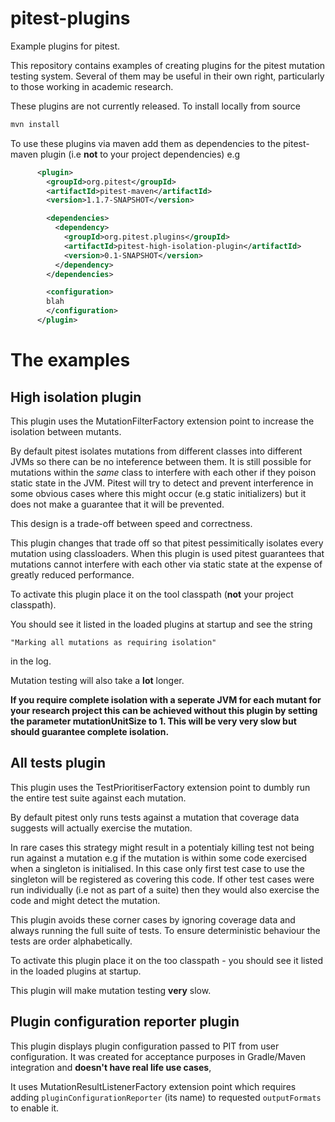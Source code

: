 # pitest-plugins

Example plugins for pitest.

This repository contains examples of creating plugins for the pitest mutation testing system. Several of them may be useful in their own right, particularly to those working in academic research.

These plugins are not currently released. To install locally from source

```bash
mvn install
```

To use these plugins via maven add them as dependencies to the pitest-maven plugin (i.e **not** to your project dependencies) e.g

```xml
      <plugin>
        <groupId>org.pitest</groupId>
        <artifactId>pitest-maven</artifactId>
        <version>1.1.7-SNAPSHOT</version>

        <dependencies>
          <dependency>
            <groupId>org.pitest.plugins</groupId>
            <artifactId>pitest-high-isolation-plugin</artifactId>
            <version>0.1-SNAPSHOT</version>
          </dependency>
        </dependencies>

        <configuration>
		blah
        </configuration>
      </plugin>
```

# The examples

## High isolation plugin

This plugin uses the MutationFilterFactory extension point to increase the isolation between mutants.

By default pitest isolates mutations from different classes into different JVMs so there can be no inteference between them. It is still possible for mutations within the *same* class to interfere with each other if they poison static state in the JVM. Pitest will try to detect and prevent interference in some obvious cases where this might occur (e.g static initializers) but it does not make a guarantee that it will be prevented.

This design is a trade-off between speed and correctness.

This plugin changes that trade off so that pitest pessimitically isolates every mutation using classloaders. When this plugin is used pitest guarantees that mutations cannot interfere with each other via static state at the expense of greatly reduced performance.

To activate this plugin place it on the tool classpath (**not** your project classpath).

You should see it listed in the loaded plugins at startup and see the string

`"Marking all mutations as requiring isolation"`

in the log.

Mutation testing will also take a **lot** longer.

**If you require complete isolation with a seperate JVM for each mutant for your research project this can be achieved without this plugin by setting the parameter mutationUnitSize to 1. This will be very very slow but should guarantee complete isolation.**

## All tests plugin

This plugin uses the TestPrioritiserFactory extension point to dumbly run the entire test suite against each mutation.

By default pitest only runs tests against a mutation that coverage data suggests will actually exercise the mutation.

In rare cases this strategy might result in a potentialy killing test not being run against a mutation e.g if the mutation is within some code exercised when a singleton is initialised. In this case only first test case to use the singleton will be registered as covering this code. If other test cases were run individually (i.e not as part of a suite) then they would also exercise the code and might detect the mutation.

This plugin avoids these corner cases by ignoring coverage data and always running the full suite of tests. To ensure deterministic behaviour the tests are order alphabetically.

To activate this plugin place it on the too classpath - you should see it listed in the loaded plugins at startup.

This plugin will make mutation testing **very** slow.

## Plugin configuration reporter plugin

This plugin displays plugin configuration passed to PIT from user configuration. It was created for acceptance purposes in Gradle/Maven integration and **doesn't have real life use cases**,

It uses MutationResultListenerFactory extension point which requires adding `pluginConfigurationReporter` (its name) to requested `outputFormats` to enable it. 
